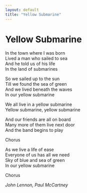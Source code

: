 ```yaml
---
layout: default
title: "Yellow Submarine"
---
```


# Yellow Submarine

In the town where I was born  
Lived a man who sailed to sea  
And he told us of his life  
In the land of submarines  

So we sailed up to the sun  
Till we found the sea of green  
And we lived beneath the waves  
In our yellow submarine  

We all live in a yellow submarine  
Yellow submarine, yellow submarine  

And our friends are all on board  
Many more of them live next door  
And the band begins to play  

Chorus  

As we live a life of ease  
Everyone of us has all we need  
Sky of blue and sea of green  
In our yellow submarine  

Chorus  

*John Lennon, Paul McCartney*
